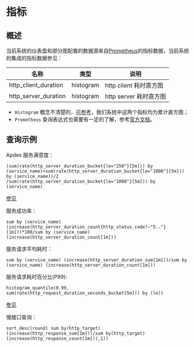 ﻿# 指标

## 概述

当前系统的仪表盘和部分图配置的数据源来自[Prometheus](https://prometheus.io/docs)的指标数据，当前系统的集成的指标数据参见：

|  名称  |  类型  |  说明  |
|  ------  |  --------  |  ---------  |
|  http_client_duration |  histogram  |  http client 耗时直方图  |
|  http_server_duration  |  histogram  |  http server 耗时直方图  |


 -  `Histogram` 概念不清楚的，[可参考](https://cloud.tencent.com/developer/article/1495303)，我们系统中这两个指标均为累计直方图；
 -  `Prometheus` 查询表达式也需要有一定的了解，参考[官方文档](https://prometheus.io/docs/prometheus/latest/querying/basics/)。
  

## 查询示例

Apdex 服务满意度：

```
(sum(rate(http_server_duration_bucket{le="250"}[5m])) by (service_name)+sum(rate(http_server_duration_bucket{le="1000"}[5m])) by (service_name))/2
/sum(rate(http_server_duration_bucket{le="1000"}[5m])) by (service_name)
```

[参见](https://www.bookstack.cn/read/prometheus-manual/best_practices-histogram_and_summaries.md#Apdex%20score%20%E5%BA%94%E7%94%A8%E6%80%A7%E8%83%BD%E6%8C%87%E6%95%B0)


服务成功率：

```
sum by (service_name) (increase(http_server_duration_count{http_status_code!~"5.."}[1m]))*100/sum by (service_name) (increase(http_server_duration_count[1m]))
```


服务请求平均耗时：

```
sum by (service_name) (increase(http_server_duration_sum[1m]))/sum by (service_name) (increase(http_server_duration_count[1m]))
```


服务请求耗时百分比(P99):

```
histogram_quantile(0.99, sum(rate(http_request_duration_seconds_bucket[5m])) by (le))
```

[参见](https://www.bookstack.cn/read/prometheus-manual/best_practices-histogram_and_summaries.md#Quatiles%E5%88%86%E4%BD%8D%E6%95%B0)


慢接口查询：

```
sort_desc(round( sum by(http_target) (increase(http_response_sum[1m]))/sum by(http_target) (increase(http_response_count[1m])),1))
```